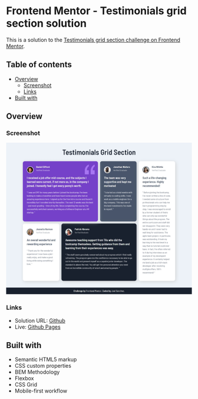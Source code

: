 # Frontend Mentor - Testimonials grid section solution

This is a solution to the [Testimonials grid section challenge on Frontend Mentor](https://www.frontendmentor.io/challenges/testimonials-grid-section-Nnw6J7Un7).

## Table of contents

- [Overview](#overview)
  - [Screenshot](#screenshot)
  - [Links](#links)
- [Built with](#built-with)


## Overview

### Screenshot

![](./screenshots/desktop.jpg)

### Links

- Solution URL: [Github](https://github.com/sanchezdev-1906/frontendmentor---challenge-3)
- Live: [Github Pages](https://sanchezdev-1906.github.io/frontendmentor---challenge-3)

## Built with

- Semantic HTML5 markup
- CSS custom properties
- BEM Methodology
- Flexbox
- CSS Grid
- Mobile-first workflow